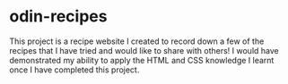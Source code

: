 # odin-recipes
This project is a recipe website I created to record down a few of the recipes that I have tried and would like to share with others! 
I would have demonstrated my ability to apply the HTML and CSS knowledge I learnt once I have completed this project.